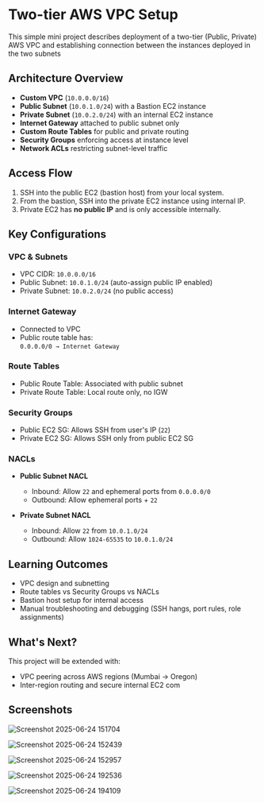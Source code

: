 # Two-tier AWS VPC Setup
This simple mini project describes deployment of a two-tier (Public, Private) AWS VPC and establishing connection between the instances deployed in the two subnets

## Architecture Overview

- **Custom VPC** (`10.0.0.0/16`)
- **Public Subnet** (`10.0.1.0/24`) with a Bastion EC2 instance
- **Private Subnet** (`10.0.2.0/24`) with an internal EC2 instance
- **Internet Gateway** attached to public subnet only
- **Custom Route Tables** for public and private routing
- **Security Groups** enforcing access at instance level
- **Network ACLs** restricting subnet-level traffic

## Access Flow

1. SSH into the public EC2 (bastion host) from your local system.
2. From the bastion, SSH into the private EC2 instance using internal IP.
3. Private EC2 has **no public IP** and is only accessible internally.

## Key Configurations

### VPC & Subnets
- VPC CIDR: `10.0.0.0/16`
- Public Subnet: `10.0.1.0/24` (auto-assign public IP enabled)
- Private Subnet: `10.0.2.0/24` (no public access)

### Internet Gateway
- Connected to VPC
- Public route table has:  
  `0.0.0.0/0 → Internet Gateway`

### Route Tables
- Public Route Table: Associated with public subnet
- Private Route Table: Local route only, no IGW

### Security Groups
- Public EC2 SG: Allows SSH from user's IP (`22`)
- Private EC2 SG: Allows SSH only from public EC2 SG

### NACLs
- **Public Subnet NACL**
  - Inbound: Allow `22` and ephemeral ports from `0.0.0.0/0`
  - Outbound: Allow ephemeral ports + `22`

- **Private Subnet NACL**
  - Inbound: Allow `22` from `10.0.1.0/24`
  - Outbound: Allow `1024-65535` to `10.0.1.0/24`

## Learning Outcomes

- VPC design and subnetting
- Route tables vs Security Groups vs NACLs
- Bastion host setup for internal access
- Manual troubleshooting and debugging (SSH hangs, port rules, role assignments)

## What's Next?

This project will be extended with:
- VPC peering across AWS regions (Mumbai → Oregon)
- Inter-region routing and secure internal EC2 com 

## Screenshots
![Screenshot 2025-06-24 151704](https://github.com/user-attachments/assets/0587ffa9-e200-43a3-b47f-b6350ef7c265)

![Screenshot 2025-06-24 152439](https://github.com/user-attachments/assets/789a2754-b195-43f5-9629-eec83c44e3f6)

![Screenshot 2025-06-24 152957](https://github.com/user-attachments/assets/f03fdd24-337e-4a8c-bdf4-e73e347d2ddd)

![Screenshot 2025-06-24 192536](https://github.com/user-attachments/assets/82822584-fbeb-40e3-b327-e9f1562c49e3)

![Screenshot 2025-06-24 194109](https://github.com/user-attachments/assets/20d15605-8112-499b-a961-94460b6bfa55)
